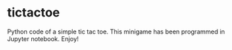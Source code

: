 # tictactoe
Python code of a simple tic tac toe. This minigame has been programmed in Jupyter notebook. Enjoy!
